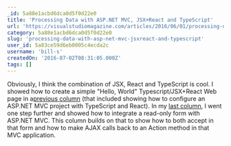 ```yaml
---
_id: 5a88e1acbd6dca0d5f0d22e0
title: 'Processing Data with ASP.NET MVC, JSX+React and TypeScript'
url: 'https://visualstudiomagazine.com/articles/2016/06/01/processing-data.aspx'
category: 5a88e1acbd6dca0d5f0d22e0
slug: 'processing-data-with-asp-net-mvc-jsxreact-and-typescript'
user_id: 5a83ce59d6eb0005c4ecda2c
username: 'bill-s'
createdOn: '2016-07-02T08:31:05.000Z'
tags: []
---
```


Obviously, I think the combination of JSX, React and TypeScript is cool. I showed how to create a simple "Hello, World" Typescript/JSX+React Web page in a<a href="https://visualstudiomagazine.com/articles/2016/04/25/eliminate-barrier-javascript-html.aspx" target="_blank">previous column</a> (that included showing how to configure an ASP.NET MVC project with TypeScript and React). In my <a href="https://visualstudiomagazine.com/articles/2016/05/16/typescript-class-with-csharp.aspx" target="_blank">last column</a>, I went one step further and showed how to integrate a read-only form with ASP.NET MVC. This column builds on that to show how to both accept in that form and how to make AJAX calls back to an Action method in that MVC application.
